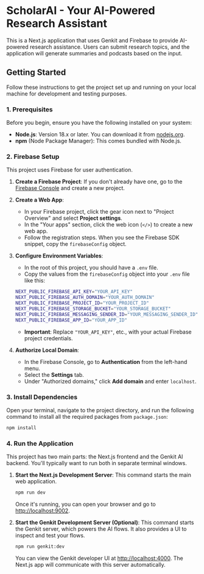 # ScholarAI - Your AI-Powered Research Assistant

This is a Next.js application that uses Genkit and Firebase to provide AI-powered research assistance. Users can submit research topics, and the application will generate summaries and podcasts based on the input.

## Getting Started

Follow these instructions to get the project set up and running on your local machine for development and testing purposes.

### 1. Prerequisites

Before you begin, ensure you have the following installed on your system:

- **Node.js**: Version 18.x or later. You can download it from [nodejs.org](https://nodejs.org/).
- **npm** (Node Package Manager): This comes bundled with Node.js.

### 2. Firebase Setup

This project uses Firebase for user authentication.

1.  **Create a Firebase Project**: If you don't already have one, go to the [Firebase Console](https://console.firebase.google.com/) and create a new project.

2.  **Create a Web App**:
    - In your Firebase project, click the gear icon next to "Project Overview" and select **Project settings**.
    - In the "Your apps" section, click the web icon (`</>`) to create a new web app.
    - Follow the registration steps. When you see the Firebase SDK snippet, copy the `firebaseConfig` object.

3.  **Configure Environment Variables**:
    - In the root of this project, you should have a `.env` file.
    - Copy the values from the `firebaseConfig` object into your `.env` file like this:

    ```bash
    NEXT_PUBLIC_FIREBASE_API_KEY="YOUR_API_KEY"
    NEXT_PUBLIC_FIREBASE_AUTH_DOMAIN="YOUR_AUTH_DOMAIN"
    NEXT_PUBLIC_FIREBASE_PROJECT_ID="YOUR_PROJECT_ID"
    NEXT_PUBLIC_FIREBASE_STORAGE_BUCKET="YOUR_STORAGE_BUCKET"
    NEXT_PUBLIC_FIREBASE_MESSAGING_SENDER_ID="YOUR_MESSAGING_SENDER_ID"
    NEXT_PUBLIC_FIREBASE_APP_ID="YOUR_APP_ID"
    ```
    - **Important**: Replace `"YOUR_API_KEY"`, etc., with your actual Firebase project credentials.

4.  **Authorize Local Domain**:
    - In the Firebase Console, go to **Authentication** from the left-hand menu.
    - Select the **Settings** tab.
    - Under "Authorized domains," click **Add domain** and enter `localhost`.

### 3. Install Dependencies

Open your terminal, navigate to the project directory, and run the following command to install all the required packages from `package.json`:

```bash
npm install
```

### 4. Run the Application

This project has two main parts: the Next.js frontend and the Genkit AI backend. You'll typically want to run both in separate terminal windows.

1.  **Start the Next.js Development Server**:
    This command starts the main web application.

    ```bash
    npm run dev
    ```

    Once it's running, you can open your browser and go to [http://localhost:9002](http://localhost:9002).

2.  **Start the Genkit Development Server (Optional)**:
    This command starts the Genkit server, which powers the AI flows. It also provides a UI to inspect and test your flows.

    ```bash
    npm run genkit:dev
    ```

    You can view the Genkit developer UI at [http://localhost:4000](http://localhost:4000). The Next.js app will communicate with this server automatically.
